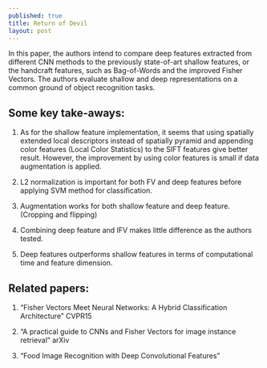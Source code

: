 ```yaml
---
published: true
title: Return of Devil
layout: post
---
```

In this paper, the authors intend to compare deep features extracted from different CNN methods to the previously state-of-art shallow features, or the handcraft features, such as Bag-of-Words and the improved Fisher Vectors. The authors evaluate shallow and deep representations on a common ground of object recognition tasks.

## Some key take-aways:

1. As for the shallow feature implementation, it seems that using spatially extended local descriptors instead of spatially pyramid and appending color features (Local Color Statistics) to the SIFT features give better result. However, the improvement by using color features is small if data augmentation is applied.

2. L2 normalization is important for both FV and deep features before applying SVM method for classification.

3. Augmentation works for both shallow feature and deep feature. (Cropping and flipping)

4. Combining deep feature and IFV makes little difference as the authors tested.

5. Deep features outperforms shallow features in terms of computational time and feature dimension.

## Related papers:

1. “Fisher Vectors Meet Neural Networks: A Hybrid Classification Architecture” CVPR15

2. “A practical guide to CNNs and Fisher Vectors for image instance retrieval” arXiv

3. “Food Image Recognition with Deep Convolutional Features”